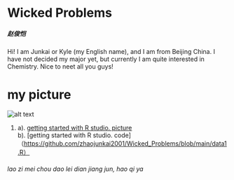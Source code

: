 # Wicked Problems
##### 赵俊恺
Hi! I am Junkai or Kyle (my English name), and I am from Beijing China. I have not decided my major yet, but currently I am quite interested in Chemistry. Nice to neet all you guys!
# my picture 
![alt text](http://5b0988e595225.cdn.sohucs.com/images/20171122/d63ec3adb4404b0398192210543b0726.jpeg)

1. a). [getting started with R studio. picture](https://raw.githubusercontent.com/zhaojunkai2001/Wicked_Problems/main/getting%20started%20with%20r.png)  
 b). [getting started with R studio. code]（https://github.com/zhaojunkai2001/Wicked_Problems/blob/main/data1.R）
###### lao zi mei chou dao lei dian jiang jun, hao qi ya 



